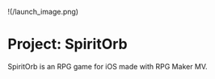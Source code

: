 !(/launch_image.png)
<h1>Project: SpiritOrb</h1>	


<p>SpiritOrb is an RPG game for iOS made with RPG Maker MV.</p>
